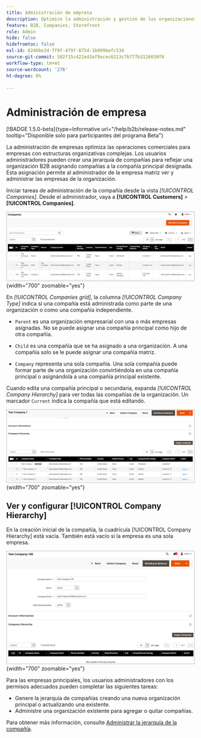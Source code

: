 ```yaml
---
title: Administración de empresa
description: Optimice la administración y gestión de las organizaciones B2B con modelos operativos complejos.
feature: B2B, Companies, Storefront
role: Admin
hide: false
hidefromtoc: false
exl-id: 8246be3d-ff9f-4f9f-875d-1b999befc534
source-git-commit: 582f15c422e43af9acec6313c7b777b3126030f8
workflow-type: tm+mt
source-wordcount: '276'
ht-degree: 0%

---
```


# Administración de empresa

[!BADGE 1.5.0-beta]{type=Informative url="/help/b2b/release-notes.md" tooltip="Disponible solo para participantes del programa Beta"}

La administración de empresas optimiza las operaciones comerciales para empresas con estructuras organizativas complejas. Los usuarios administradores pueden crear una jerarquía de compañías para reflejar una organización B2B asignando compañías a la compañía principal designada. Esta asignación permite al administrador de la empresa matriz ver y administrar las empresas de la organización.

Iniciar tareas de administración de la compañía desde la vista *[!UICONTROL Companies]*. Desde el administrador, vaya a **[!UICONTROL Customers]** > **[!UICONTROL Companies]**.

![Cuadrícula B2B de administración de compañías](./assets/companies-grid-view.png){width="700" zoomable="yes"}

En *[!UICONTROL Companies grid]*, la columna *[!UICONTROL Company Type]* indica si una compañía está administrada como parte de una organización o como una compañía independiente.

- `Parent` es una organización empresarial con una o más empresas asignadas. No se puede asignar una compañía principal como hijo de otra compañía.

- `Child` es una compañía que se ha asignado a una organización. A una compañía solo se le puede asignar una compañía matriz.

- `Company` representa una sola compañía. Una sola compañía puede formar parte de una organización convirtiéndola en una compañía principal o asignándola a una compañía principal existente.

Cuando edita una compañía principal o secundaria, expanda *[!UICONTROL Company Hierarchy]* para ver todas las compañías de la organización. Un marcador `Current` indica la compañía que está editando.

![Cuadrícula de jerarquía de compañía B2B](./assets/company-detail-hierarchy-current-flag.png){width="700" zoomable="yes"}


## Ver y configurar [!UICONTROL Company Hierarchy]

En la creación inicial de la compañía, la cuadrícula [!UICONTROL Company Hierarchy] está vacía. También está vacío si la empresa es una sola empresa.

![Cuadrícula de jerarquía de la compañía B2B](./assets/company-hierarchy-grid.png){width="700" zoomable="yes"}

Para las empresas principales, los usuarios administradores con los permisos adecuados pueden completar las siguientes tareas:

- Genere la jerarquía de compañías creando una nueva organización principal o actualizando una existente.
- Administre una organización existente para agregar o quitar compañías.

Para obtener más información, consulte [Administrar la jerarquía de la compañía](assign-companies.md).
